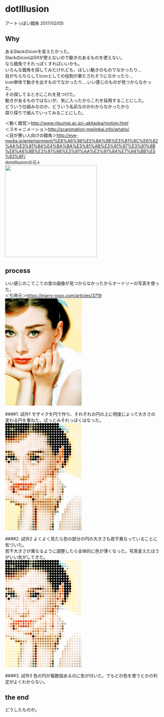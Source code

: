 # dotIllusion
アートっぽい錯角 2017/02/05

## Why
あるSlackのiconを変えたかった。  
SlackのiconはGifが使えないので動きのあるものを使えない。  
なら錯角でそれっぽくすればいいかも。  
いろんな錯角を探してみたけれども、ほしい動きのものでなかったり...  
目がちらちらしてiconとしての役割が果たされそうになかったり...  
icon単体で動きを出すものでなかったり....いい感じのものが見つからなかった。  
その探してるときにこれを見つけた。  
動きがあるものではないが、気に入ったからこれを採用することにした。  
どういう仕組みなのか、どういう名前なのかわからなかったから  
探り探りで組んでいってみることにした。  

＜動く錯覚＞<http://www.ritsumei.ac.jp/~akitaoka/motion.html>  
＜スキャニメーショ＞<http://scanimation-meijinkai.info/whatis/>  
＜目が悪い人向けの錯角＞<http://eye-media.jp/entertainment/%E8%A6%96%E5%8A%9B%E3%81%8C%E6%82%AA%E3%81%84%E4%BA%BA%E3%81%AB%E3%81%97%E3%81%8B%E8%A6%8B%E3%81%88%E3%81%AA%E3%81%84%E7%94%BB%E5%83%8F/>  
dotsIllusionの元↓  
<img src="http://eye-media.jp/common/images/uploads/2015/04/gazou_07.jpg" width="300" height="300">  

## process
いい感じのこてこての昔の画像が見つからなかったからオードリーの写真を使った。  
＜引用元＞<https://marry-xoxo.com/articles/3719><dr>    
<img src="https://github.com/wmrn/dotsIllusion/blob/master/data/lady.jpg" width="250" height="350">  
  
####1. 試作1
モザイクを円で作り、それぞれの円の上に明度によって大きさの変わる円を重ねた。ぱっとみそれっぽくはなった。<dr>
<img src="https://github.com/wmrn/dotsIllusion/blob/master/data/pic1.png" width="250" height="350">  

####2. 試作2
よくよく見たら色の部分の円の大きさも若干異なっていることに気づいた。  
若干大きさが異なるように調整したら全体的に色が薄くなった。写真変えたほうがいい気がしてきた。  
<img src="https://github.com/wmrn/dotsIllusion/blob/master/data/pic2.png" width="250" height="350">  

####3. 試作3
色の円が複数個あるのに気が付いた。でもどの色を使うとかの判定がよくわからない。  

## the end
どうしたものか。
